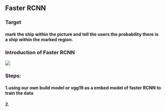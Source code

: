 ## Faster RCNN
### Target
#### mark the ship within the picture and tell the users the probability there is a ship within the marked region.

### Introduction of Faster RCNN

![](https://drive.google.com/open?id=161Juaf6ZvNP8B84_FXSGN0R2zg-L4pDn)
<br>
### Steps:
#### 1.using our own build model or vgg19 as a embed model of faster RCNN to train the data
#### 2.
